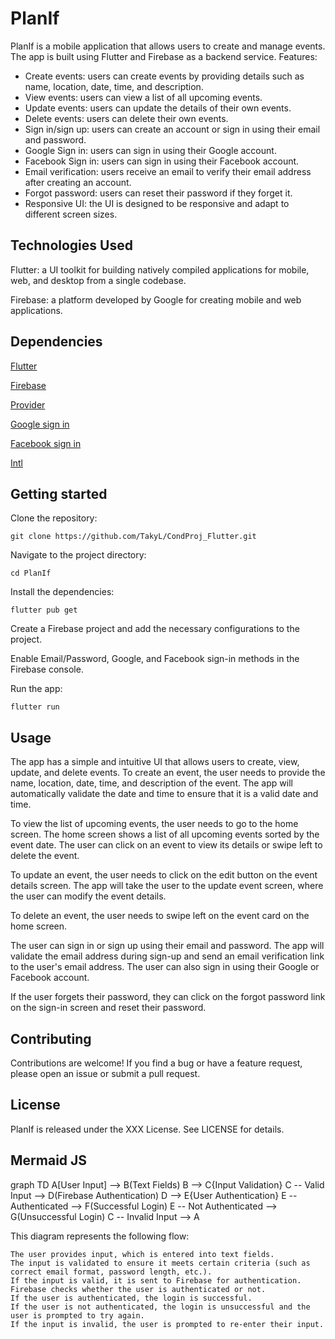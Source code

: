 
# PlanIf

PlanIf is a mobile application that allows users to create and manage events. The app is built using Flutter and Firebase as a backend service.
Features:
- Create events: users can create events by providing details such as name, location, date, time, and description.
- View events: users can view a list of all upcoming events.
- Update events: users can update the details of their own events.
- Delete events: users can delete their own events.
- Sign in/sign up: users can create an account or sign in using their email and password.
- Google Sign in: users can sign in using their Google account.
- Facebook Sign in: users can sign in using their Facebook account.
- Email verification: users receive an email to verify their email address after creating an account.
- Forgot password: users can reset their password if they forget it.
- Responsive UI: the UI is designed to be responsive and adapt to different screen sizes.
## Technologies Used

Flutter: a UI toolkit for building natively compiled applications for mobile, web, and desktop from a single codebase.

Firebase: a platform developed by Google for creating mobile and web applications.

## Dependencies
   [Flutter](https://flutter.dev)

   [Firebase](https://firebase.google.com/)

   [Provider](https://pub.dev/packages/provider)

   [Google sign in](https://pub.dev/packages/google_sign_in)

   [Facebook sign in](https://pub.dev/packages/flutter_facebook_auth)

   [Intl](https://pub.dev/packages/intl)
## Getting started

Clone the repository:

    git clone https://github.com/TakyL/CondProj_Flutter.git

Navigate to the project directory: 
 
    cd PlanIf

Install the dependencies:

    flutter pub get

Create a Firebase project and add the necessary configurations to the project.

Enable Email/Password, Google, and Facebook sign-in methods in the Firebase console.

Run the app:
   
    flutter run

## Usage

The app has a simple and intuitive UI that allows users to create, view, update, and delete events. To create an event, the user needs to provide the name, location, date, time, and description of the event. The app will automatically validate the date and time to ensure that it is a valid date and time.

To view the list of upcoming events, the user needs to go to the home screen. The home screen shows a list of all upcoming events sorted by the event date. The user can click on an event to view its details or swipe left to delete the event.

To update an event, the user needs to click on the edit button on the event details screen. The app will take the user to the update event screen, where the user can modify the event details.

To delete an event, the user needs to swipe left on the event card on the home screen.

The user can sign in or sign up using their email and password. The app will validate the email address during sign-up and send an email verification link to the user's email address. The user can also sign in using their Google or Facebook account.

If the user forgets their password, they can click on the forgot password link on the sign-in screen and reset their password.

## Contributing

Contributions are welcome! If you find a bug or have a feature request, please open an issue or submit a pull request.

## License

PlanIf is released under the XXX License. See LICENSE for details.

## Mermaid JS
graph TD
  A[User Input] --> B(Text Fields)
  B --> C{Input Validation}
  C -- Valid Input --> D(Firebase Authentication)
  D --> E{User Authentication}
  E -- Authenticated --> F(Successful Login)
  E -- Not Authenticated --> G(Unsuccessful Login)
  C -- Invalid Input --> A

This diagram represents the following flow:

    The user provides input, which is entered into text fields.
    The input is validated to ensure it meets certain criteria (such as correct email format, password length, etc.).
    If the input is valid, it is sent to Firebase for authentication.
    Firebase checks whether the user is authenticated or not.
    If the user is authenticated, the login is successful.
    If the user is not authenticated, the login is unsuccessful and the user is prompted to try again.
    If the input is invalid, the user is prompted to re-enter their input.
